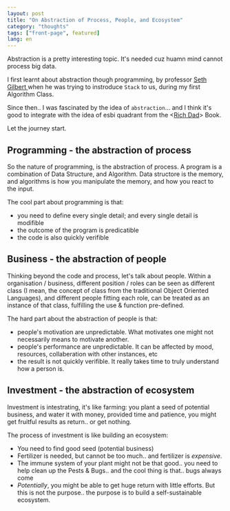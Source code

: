 ```yaml
---
layout: post
title: "On Abstraction of Process, People, and Ecosystem"
category: "thoughts"
tags: ["front-page", featured]
lang: en
---
```


Abstraction is a pretty interesting topic. It's needed cuz huamn mind cannot
process big data.

I first learnt about abstraction though programming, by professor [Seth Gilbert
](http://www.comp.nus.edu.sg/~gilbert/) when he was trying to instroduce `Stack`
to us, during my first Algorithm Class.

Since then.. I was fascinated by the idea of `abstraction`... and I think it's
good to integrate with the idea of esbi quadrant from the <[Rich Dad](
http://www.amazon.com/Rich-Dads-CASHFLOW-Quadrant-Financial/)> Book.

Let the journey start.

## Programming - the abstraction of process

So the nature of programming, is the abstraction of process. A program is a
combination of Data Structure, and Algorithm. Data structore is the memory, and
algorithms is how you manipulate the memory, and how you react to the input. 

The cool part about programming is that:

- you need to define every single detail; and every single detail is modifible
- the outcome of the program is predicatible
- the code is also quickly verifible

## Business - the abstraction of people

Thinking beyond the code and process, let's talk about people. Within a
organisation / business, different position / roles can be seen as different
class (I mean, the concept of class from the traditional Object Oriented 
Languages), and different people fitting each role, can be treated as an 
instance of that class, fulfilling the use & function pre-defined.

The hard part about the abstraction of people is that:

- people's motivation are unpredictable. What motivates one might not
  necessarily means to motivate another.
- people's performance are unpredictable. It can be affected by mood, resources,
  collaberation with other instances, etc
- the result is not quickly verifible. It really takes time to truly understand
  how a person is.

## Investment - the abstraction of ecosystem

Investment is intestrating, it's like farming: you plant a seed of potential
business, and water it with money, provided time and patience, you might get
fruitful results as return.. or get nothing.

The process of investment is like building an ecosystem:

- You need to find good seed (potential business)
- Fertilizer is needed, but cannot be too much.. and fertilizer is *expensive*.
- The immune system of your plant might not be that good.. you need to help
  clean up the Pests & Bugs.. and the cool thing is that.. bugs always come
- *Potentially*, you might be able to get huge return with little efforts. But
  this is not the purpose.. the purpose is to build a self-sustainable
  ecosystem.
